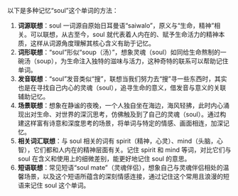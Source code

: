 以下是多种记忆“soul”这个单词的方法：
1. **词源联想**：soul 一词源自原始日耳曼语“saiwalo”，原义与“生命，精神”相关。可以联想，从古至今，soul 就代表着人内在的、赋予生命活力的精神本质，这样从词源角度理解其核心含义有助于记忆。
2. **词形联想**：“soul”形似“soup（汤）”，想象灵魂（soul）如同给生命熬制的一碗汤（soup），为生命注入独特的滋味与活力，这种奇特的联系可以帮助记住单词。
3. **发音联想**：“soul”发音类似“搜”，联想当我们努力去“搜”寻一些东西时，其实也是在寻找自己内心的灵魂（soul），追寻生命的意义，借发音与意义的关联辅助记忆。
4. **场景联想**：想象在静谧的夜晚，一个人独自坐在海边，海风轻拂，此时内心涌现出对生命、对世界的深沉思考，仿佛触及到了自己的灵魂（soul）。通过构建这样富有诗意和深度思考的场景，将单词与特定的情感、画面相连，加深记忆。
5. **相关词汇联想**：与 soul 相关的词有 spirit（精神，心灵）、mind（头脑，心智），它们都和人内在的精神层面有关。记住 spirit 和 mind 等词，对比它们与 soul 在含义和使用上的细微差别，能更好地记住 soul 的意思。
6. **短语联想**：常见短语“soul mate”（灵魂伴侣），想象自己与灵魂伴侣相处的温馨场景，以及这个短语所蕴含的深刻情感连接，通过记住这个常用且浪漫的短语来记住 soul 这个单词。 